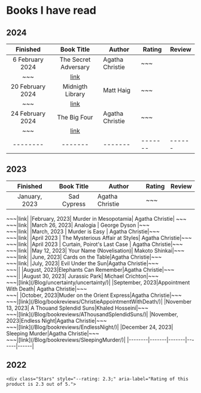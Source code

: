 # Books I have read

## 2024

|Finished|Book Title|Author|Rating|Review|
|:-------------:|:------------:|-------|--------|------|
|6 February 2024|The Secret Adversary| Agatha Christie|~~~
<div class="Stars" style="--rating: 3.5;" aria-label="Rating of this book is 3.5 out of 5.">~~~|[link](/Blog/bookreviews/February24Books/)|
|20 February 2024|Midnigth Library| Matt Haig|~~~
<div class="Stars" style="--rating: 4;" aria-label="Rating of this book is 4 out of 5.">~~~|[link](/Blog/bookreviews/February24Books/)|
|24 February 2024|The Big Four| Agatha Christie|~~~
<div class="Stars" style="--rating: 2.75;" aria-label="Rating of this book is 2.75 out of 5.">~~~|[link](/Blog/bookreviews/February24Books/)|
|--------|-------|-------|-------|------|


## 2023

|Finished|Book Title|Author|Rating|Review|
|:-------------:|:------------:|-------|--------|------|
|January,  2023| Sad Cypress|Agatha Christie| ~~~
<div class="Stars" style="--rating: 3;" aria-label="Rating of this product is 3 out of 5.">
~~~|link|
|February, 2023| Murder in Mesopotamia| Agatha Christie| ~~~<div class="Stars" style="--rating: 3;" aria-label="Rating of this product is 3 out of 5.">~~~|link|
|March 26, 2023| Analogia | George Dyson |~~~<div class="Stars" style="--rating: 3.5;" aria-label="Rating of this product is 3.5 out of 5.">~~~|link|
|March, 2023 | Murder is Easy | Agatha Christie|~~~<div class="Stars" style="--rating: 5;" aria-label="Rating of this product is 5 out of 5.">~~~|link|
|April 2023 | The Mysterious Affair at Styles| Agatha Christie|~~~<div class="Stars" style="--rating: 4.5;" aria-label="Rating of this book is 4.5 out of 5.">~~~|link|
|April 2023 | Curtain, Poirot's Last Case | Agatha Christie|~~~<div class="Stars" style="--rating: 3.5;" aria-label="Rating of this book is 3.5 out of 5.">~~~|link|
|May 12, 2023| Your Name (Novelisation)| Makoto Shinkai|~~~<div class="Stars" style="--rating: 3;" aria-label="Rating of this book is 3 out of 5.">~~~|link|
|June, 2023| Cards on the Table|Agatha Christie|~~~<div class="Stars" style="--rating: 3.5;" aria-label="Rating of this book is 3.5 out of 5.">~~~|link|
|July, 2023| Evil Under the Sun|Agatha Christie|~~~<div class="Stars" style="--rating: 4;" aria-label="Rating of this book is 4 out of 5.">~~~||
|August, 2023|Elephants Can Remember|Agatha Christie|~~~<div class="Stars" style="--rating: 3.5;" aria-label="Rating of this book is 3.5 out of 5.">~~~||
|August 30, 2023| Jurassic Park| Michael Crichton|~~~<div class="Stars" style="--rating: 5;" aria-label="Rating of this book is 5 out of 5.">~~~|[link](/Blog/uncertainty/uncertainty/)|
|September, 2023|Appointment With Death| Agatha Christie|~~~<div class="Stars" style="--rating: 3.5;" aria-label="Rating of this book is 3.5 out of 5.">~~~|
|October, 2023|Muder on the Orient Express|Agatha Christie|~~~<div class="Stars" style="--rating: 4;" aria-label="Rating of this book is 4 out of 5.">~~~|[link](/Blog/bookreviews/ChristieAppointmentWithDeath/)|
|November 13, 2023| A Thouand Splendid Suns|Khaled Hosseini|~~~<div class="Stars" style="--rating: 5;" aria-label="Rating of this book is 5 out of 5.">~~~|[link](/Blog/bookreviews/AThousandSplendidSuns/)|
|November, 2023|Endless Night|Agatha Christie|~~~<div class="Stars" style="--rating: 3;" aria-label="Rating of this book is 3 out of 5.">~~~|[link](/Blog/bookreviews/EndlessNight/)|
|December 24, 2023| Sleeping Murder|Agatha Christie|~~~<div class="Stars" style="--rating: 3;" aria-label="Rating of this book is 3 out of 5.">~~~|[link](/Blog/bookreviews/SleepingMurder/)|
|--------|-------|-------|-------|------|

## 2022

~~~
<div class="Stars" style="--rating: 2.3;" aria-label="Rating of this product is 2.3 out of 5.">
~~~